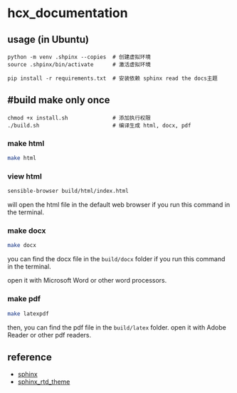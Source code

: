 # hcx_documentation

## usage (in Ubuntu)

```
python -m venv .shpinx --copies  # 创建虚拟环境
source .shpinx/bin/activate      # 激活虚拟环境

pip install -r requirements.txt  # 安装依赖 sphinx read the docs主题
```

## #build make only once
```
chmod +x install.sh              # 添加执行权限
./build.sh                       # 编译生成 html, docx, pdf
```

### make html

```bash
make html
```

### view html
```bash
sensible-browser build/html/index.html
```

will open the html file in the default web browser if you run this command in the terminal.

### make docx
```bash
make docx
```

you can find the docx file in the `build/docx` folder if you run this command in the terminal.

open it with Microsoft Word or other word processors.

### make pdf
```bash
make latexpdf
```

then, you can find the pdf file in the `build/latex` folder. open it with Adobe Reader or other pdf readers.

## reference

- [sphinx](https://www.sphinx-doc.org/zh-cn/master/tutorial/)
- [sphinx_rtd_theme](https://sphinx-rtd-theme.readthedocs.io/en/stable/)